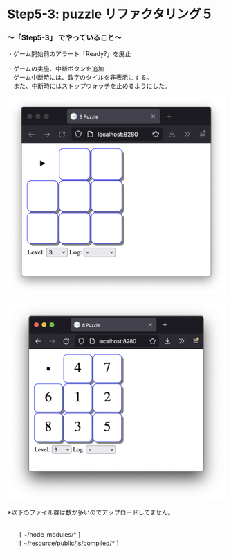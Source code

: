 # Step5-3: puzzle リファクタリング５

### 〜「Step5-3」 でやっていること〜

・ゲーム開始前のアラート「Ready?」を廃止<br>

・ゲームの実施、中断ボタンを追加<br>
　ゲーム中断時には、数字のタイルを非表示にする。<br>
　また、中断時にはストップウォッチを止めるようにした。<br>

![todo](https://github.com/gima326/games/blob/main/puzzle/readme_img/step5-3.png)

![todo](https://github.com/gima326/games/blob/main/puzzle/readme_img/step5-4.png)


※以下のファイル群は数が多いのでアップロードしてません。<br><br>

　　[ ~/node_modules/* ]<br>
　　[ ~/resource/public/js/compiled/* ]<br><br>
